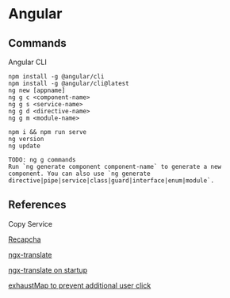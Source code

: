# Angular

## Commands

Angular CLI

```
npm install -g @angular/cli
npm install -g @angular/cli@latest
ng new [appname]
ng g c <component-name>
ng g s <service-name>
ng g d <directive-name>
ng g m <module-name>
```

```
npm i && npm run serve
ng version
ng update
```

```
TODO: ng g commands
Run `ng generate component component-name` to generate a new component. You can also use `ng generate directive|pipe|service|class|guard|interface|enum|module`.
```

## References

Copy Service

[Recapcha](https://dev.to/rodrigokamada/adding-the-google-recaptcha-v3-to-an-angular-application-kge)

[ngx-translate](https://www.codeandweb.com/babeledit/tutorials/how-to-translate-your-angular-app-with-ngx-translate)

[ngx-translate on startup](https://mcvendrell.medium.com/configuring-ngx-translate-to-load-at-startup-in-angular-1995e7dd6fcc)

[exhaustMap to prevent additional user click](https://stackoverflow.com/questions/63780853/prevent-user-to-click-button-until-service-response-angular-7-rxjs)
